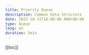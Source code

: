 ```yaml
---
title: Priority Queue
description: Common Data Structure
date: 2022-10-31T16:00:00.000+00:00
type: Queue
lang: en
duration: 5min
---
```


[[toc]]
